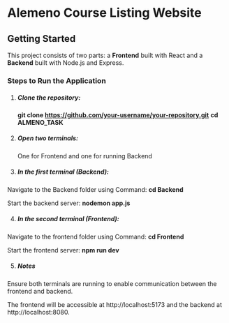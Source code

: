 # Alemeno Course Listing Website

## Getting Started

This project consists of two parts: a **Frontend** built with React and a **Backend** built with Node.js and Express.

### Steps to Run the Application

1. ##### Clone the repository:
   
   **git clone https://github.com/your-username/your-repository.git**
   **cd ALMENO_TASK**
   

2. ##### Open two terminals:
   One for Frontend and one for running Backend

3. ##### In the first terminal (Backend):

  Navigate to the Backend folder using Command:
  **cd Backend**

  Start the backend server:
  **nodemon app.js**

4. ##### In the second terminal (Frontend):

  Navigate to the frontend folder using Command:
  **cd Frontend**

  Start the frontend server:
  **npm run dev**

5. ##### Notes

  Ensure both terminals are running to enable communication between the frontend and backend.

  The frontend will be accessible at http://localhost:5173 and the backend at http://localhost:8080.

   
